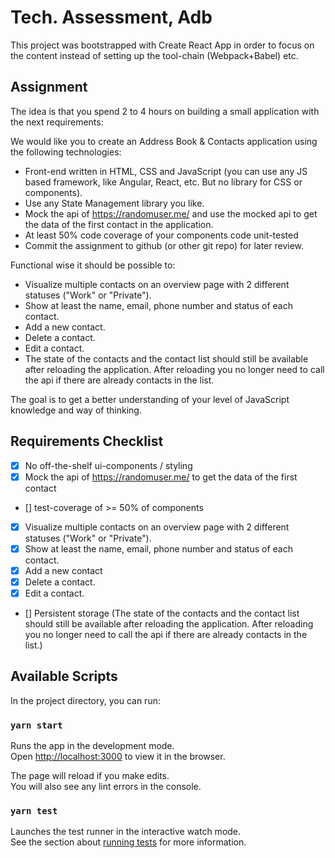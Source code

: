 # Tech. Assessment, Adb

This project was bootstrapped with Create React App in order to focus on the content instead of setting up the tool-chain (Webpack+Babel) etc.

## Assignment

The idea is that you spend 2 to 4 hours on building a small application with the next requirements:

We would like you to create an Address Book & Contacts application using the following technologies:

- Front-end written in HTML, CSS and JavaScript (you can use any JS based framework, like Angular, React, etc. But no library for CSS or components).
- Use any State Management library you like.
- Mock the api of https://randomuser.me/ and use the mocked api to get the data of the first contact in the application.
- At least 50% code coverage of your components code unit-tested
- Commit the assignment to github (or other git repo) for later review.

Functional wise it should be possible to:

- Visualize multiple contacts on an overview page with 2 different statuses ("Work" or "Private").
- Show at least the name, email, phone number and status of each contact.
- Add a new contact.
- Delete a contact.
- Edit a contact.
- The state of the contacts and the contact list should still be available after reloading the application. After reloading you no longer need to call the api if there are already contacts in the list.

The goal is to get a better understanding of your level of JavaScript knowledge and way of thinking.

## Requirements Checklist

- [x] No off-the-shelf ui-components / styling
- [x] Mock the api of https://randomuser.me/ to get the data of the first contact
- [] test-coverage of >= 50% of components
- [x] Visualize multiple contacts on an overview page with 2 different statuses ("Work" or "Private").
- [x] Show at least the name, email, phone number and status of each contact.
- [x] Add a new contact
- [x] Delete a contact.
- [x] Edit a contact.
- [] Persistent storage (The state of the contacts and the contact list should still be available after reloading the application. After reloading you no longer need to call the api if there are already contacts in the list.)

## Available Scripts

In the project directory, you can run:

### `yarn start`

Runs the app in the development mode.\
Open [http://localhost:3000](http://localhost:3000) to view it in the browser.

The page will reload if you make edits.\
You will also see any lint errors in the console.

### `yarn test`

Launches the test runner in the interactive watch mode.\
See the section about [running tests](https://facebook.github.io/create-react-app/docs/running-tests) for more information.
